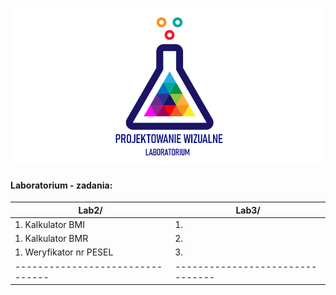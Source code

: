 ![Lab Logo](https://github.com/LK-Herman/PW-Lab/blob/master/lab-png-3.png?raw=true)


#### Laboratorium - zadania:

Lab2/                            | Lab3/ 
-------------------------------- | --------------------------------
1. Kalkulator BMI | 1. 
1. Kalkulator BMR | 2.    
1. Weryfikator nr PESEL | 3. 
-------------------------------- | -------------------------------- 
